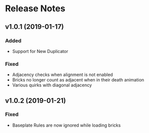 # Release Notes

## v1.0.1 (2019-01-17)

### Added
 - Support for New Duplicator

### Fixed
 - Adjacency checks when alignment is not enabled
 - Bricks no longer count as adjacent when in their death animation
 - Various quirks with diagonal adjacency

## v1.0.2 (2019-01-21)

### Fixed
 - Baseplate Rules are now ignored while loading bricks